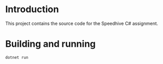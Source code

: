 # Introduction
This project contains the source code for the Speedhive C# assignment.

# Building and running
```bash
dotnet run
```
